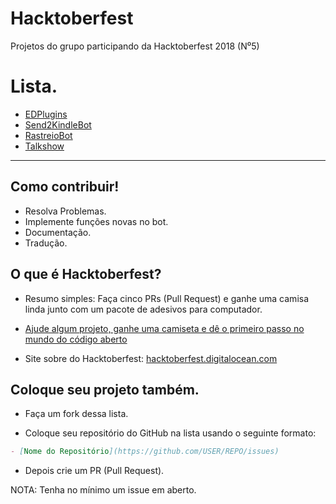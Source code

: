 # Hacktoberfest
Projetos do grupo participando da Hacktoberfest 2018 (N⁰5)

# Lista.
- [EDPlugins](https://github.com/SynkoDevelopers/EDPlugins/issues)
- [Send2KindleBot](https://github.com/GabrielRF/Send2KindleBot/issues)
- [RastreioBot](https://github.com/GabrielRF/RastreioBot/issues)
- [Talkshow](https://github.com/rochacbruno/talkshow/tree/extended)

-----

## Como contribuir!
- Resolva Problemas.
- Implemente funções novas no bot.
- Documentação.
- Tradução.

## O que é Hacktoberfest?
- Resumo simples: Faça cinco PRs (Pull Request) e ganhe uma camisa linda junto com um pacote de adesivos para computador.

- [Ajude algum projeto, ganhe uma camiseta e dê o primeiro passo no mundo do código aberto](https://medium.com/@jessicatemporal/ajude-algum-projeto-ganhe-uma-camiseta-e-d%C3%AA-o-primeiro-passo-no-mundo-do-c%C3%B3digo-aberto-74b425509f9c)

- Site sobre do Hacktoberfest: [hacktoberfest.digitalocean.com](https://hacktoberfest.digitalocean.com/)

## Coloque seu projeto também.
- Faça um fork dessa lista.

- Coloque seu repositório do GitHub na lista usando o seguinte formato:

```markdown
- [Nome do Repositório](https://github.com/USER/REPO/issues)
```

- Depois crie um PR (Pull Request).

NOTA: Tenha no mínimo um issue em aberto.
